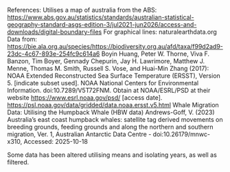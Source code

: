 References: 
Utilises a map of australia from the ABS: https://www.abs.gov.au/statistics/standards/australian-statistical-geography-standard-asgs-edition-3/jul2021-jun2026/access-and-downloads/digital-boundary-files
For graphical lines: naturalearthdata.org
Data from: https://bie.ala.org.au/species/https://biodiversity.org.au/afd/taxa/f99d2ad9-23dc-4c67-893e-254fc9c614a6
Boyin Huang, Peter W. Thorne, Viva F. Banzon, Tim Boyer, Gennady Chepurin, Jay H. Lawrimore, Matthew J. Menne, Thomas M. Smith, Russell S. Vose, and Huai-Min Zhang (2017): NOAA Extended Reconstructed Sea Surface Temperature (ERSST), Version 5. [indicate subset used]. NOAA National Centers for Environmental Information. doi:10.7289/V5T72FNM. Obtain at NOAA/ESRL/PSD at their website https://www.esrl.noaa.gov/psd/ [access date].
https://psl.noaa.gov/data/gridded/data.noaa.ersst.v5.html
Whale Migration Data: Utilising the Humpback Whale (HBW data)
Andrews-Goff, V. (2023) Australia’s east coast humpback whales: satellite tag derived movements on breeding grounds, feeding grounds and along the northern and southern migration, Ver. 1, Australian Antarctic Data Centre - doi:10.26179/mnwc-x310, Accessed: 2025-10-18

Some data has been altered utilising means and isolating years, as well as filtered. 
